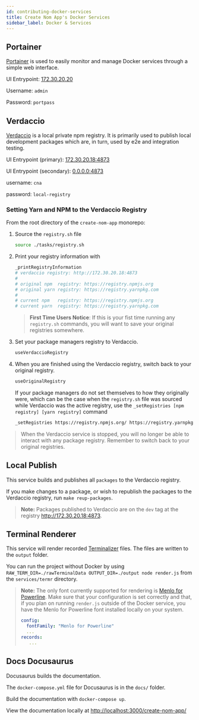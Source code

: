 ```yaml
---
id: contributing-docker-services
title: Create Nom App's Docker Services
sidebar_label: Docker & Services
---
```


## Portainer

[Portainer](https://github.com/portainer/portainer) is used to easily monitor
and manage Docker services through a simple web interface.

UI Entrypoint: [172.30.20.20](http://172.30.20.20)

Username: `admin`

Password: `portpass`

## Verdaccio

[Verdaccio](https://github.com/verdaccio/verdaccio) is a local private npm
registry. It is primarily used to publish local development packages which are,
in turn, used by e2e and integration testing.

UI Entrypoint (primary): [172.30.20.18:4873](http://172.30.20.18:4873)

UI Entrypoint (secondary): [0.0.0.0:4873](http://0.0.0.0:4873)

username: `cna`

password: `local-registry`

### Setting Yarn and NPM to the Verdaccio Registry

From the root directory of the `create-nom-app` monorepo:

1. Source the `registry.sh` file

    ```sh
    source ./tasks/registry.sh
    ```

2. Print your registry information with

    ```sh
    _printRegistryInformation
    # verdaccio registry: http://172.30.20.18:4873
    #
    # original npm  registry: https://registry.npmjs.org
    # original yarn registry: https://registry.yarnpkg.com
    #
    # current npm   registry: https://registry.npmjs.org
    # current yarn  registry: https://registry.yarnpkg.com
    ```

    > **First Time Users Notice**: If this is your fist time running any `registry.sh` commands,
    > you will want to save your original registries somewhere.

3. Set your package managers registry to Verdaccio.

    ```sh
    useVerdaccioRegistry
    ```

4. When you are finished using the Verdaccio registry, switch back to your
   original registry.

    ```sh
    useOriginalRegistry
    ```

    If your package managers do not set themselves to how they originally were,
    which can be the case when the `registry.sh` file was sourced while
    Verdaccio was the active registry, use the `_setRegistries [npm registry]
    [yarn registry]` command

    ```sh
    _setRegistries https://registry.npmjs.org/ https://registry.yarnpkg
    ```

> When the Verdaccio service is stopped, you will no longer be able to
> interact with any package registry. Remember to switch back to your
> original registries.

## Local Publish

This service builds and publishes all `packages` to the Verdaccio registry.

If you make changes to a package, or wish to republish the packages to the
Verdaccio registry, run `make reup-packages`.

> **Note:** Packages published to Verdaccio are on the `dev` tag at the registry
> <http://172.30.20.18:4873>.

## Terminal Renderer

This service will render recorded
[Terminalizer](https://github.com/faressoft/terminalizer) files. The files are
written to the `output` folder.

You can run the project without Docker by using `RAW_TERM_DIR=./rawTerminalData
OUTPUT_DIR=./output node render.js` from the `services/termr` directory.

> **Note:** The only font currently supported for rendering is [Menlo for
> Powerline][MFP-font]. Make sure that your configuration is set correctly and
> that, if you plan on running `render.js` outside of the Docker service, you
> have the Menlo for Powerline font installed locally on your system.
>
> ```yaml
> config:
>   fontFamily: "Menlo for Powerline"
>   ...
> records:
>    ...
> ```

## Docs Docusaurus

Docusaurus builds the documentation.

The `docker-compose.yml` file for Docusaurus is in the `docs/` folder.

Build the documentation with `docker-compose up`.

View the documentation locally at <http://localhost:3000/create-nom-app/>

[MFP-font]: https://github.com/abertsch/Menlo-for-Powerline

